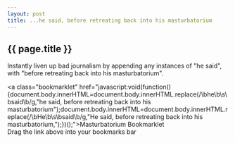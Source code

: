```yaml
---
layout: post
title: ...he said, before retreating back into his masturbatorium 
---
```


{{ page.title }}
----------------

Instantly liven up bad journalism by appending any instances of "he
said", with "before retreating back into his masturbatorium".

<a class="bookmarklet"
href="javascript:void(function(){document.body.innerHTML=document.body.innerHTML.replace(/\bhe\b\s\bsaid\b/g,"he
said, before retreating back into his
masturbatorium");document.body.innerHTML=document.body.innerHTML.replace(/\bHe\b\s\bsaid\b/g,"He
said, before retreating back into his
masturbatorium,");})();">Masturbatorium Bookmarklet</a><br>
<span>Drag the link above into your bookmarks bar</span>
